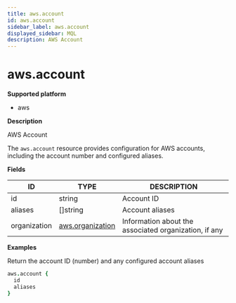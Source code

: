 ```yaml
---
title: aws.account
id: aws.account
sidebar_label: aws.account
displayed_sidebar: MQL
description: AWS Account
---
```


# aws.account

**Supported platform**

- aws

**Description**

AWS Account

The `aws.account` resource provides configuration for AWS accounts, including the account number and configured aliases.

**Fields**

| ID           | TYPE                                    | DESCRIPTION                                           |
| ------------ | --------------------------------------- | ----------------------------------------------------- |
| id           | string                                  | Account ID                                            |
| aliases      | &#91;&#93;string                        | Account aliases                                       |
| organization | [aws.organization](aws.organization.md) | Information about the associated organization, if any |

**Examples**

Return the account ID (number) and any configured account aliases

```coffeescript
aws.account {
  id
  aliases
}
```
